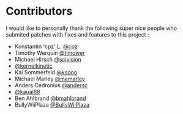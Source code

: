 # Contributors

I would like to personally thank the following super nice people who submited patches with fixes and features to this project : 

- Konstantin 'cpz' L. [@cpz](https://github.com/cpz)
- Timothy Werquin [@timower](https://github.com/timower)
- Michael Hirsch [@scivision](https://github.com/scivision)
- [@kernelkinetic](https://github.com/kernelkinetic)
- Kai Sommerfeld [@ksooo](https://github.com/ksooo)
- Michael Marley [@mamarley](https://github.com/mamarley) 
- Anders Cedronius [@andersc](https://github.com/andersc)
- [@kauai68](https://github.com/kauai68)
- Ben Ahlbrand [@bmahlbrand](https://github.com/bmahlbrand)
- BullyWiiPlaza [@BullyWiiPlaza](https://github.com/BullyWiiPlaza)
